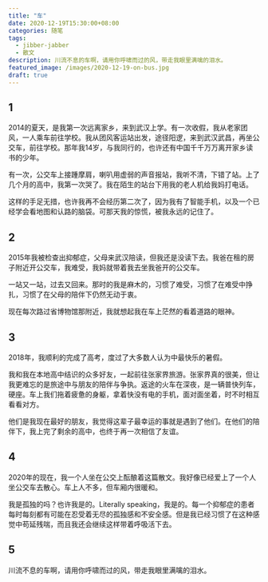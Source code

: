 ```yaml
---
title: "车"
date: 2020-12-19T15:30:00+08:00
categories: 随笔
tags:
  - jibber-jabber
  - 散文
description: 川流不息的车啊，请用你呼啸而过的风，带走我眼里满噙的泪水。
featured_image: /images/2020-12-19-on-bus.jpg
draft: true
---
```

## 1

2014的夏天，是我第一次远离家乡，来到武汉上学。有一次收假，我从老家团风，一人乘车前往学校。我从团风客运站出发，途径阳逻，来到武汉武昌，再坐公交车，前往学校。那年我14岁，与我同行的，也许还有中国千千万万离开家乡读书的少年。

有一次，公交车上接踵摩肩，喇叭用虚弱的声音报站，我听不清，下错了站。上了几个月的高中，我第一次哭了。我在陌生的站台下用我的老人机给我妈打电话。

这样的手足无措，也许我再不会经历第二次了，因为我有了智能手机，以及一个已经学会看地图和认路的脑袋。可那天我的惊慌，被我永远的记住了。

## 2

2015年我被检查出抑郁症，父母来武汉陪读，但我还是没读下去。我爸在租的房子附近开公交车，我难受，我妈就带着我去坐我爸开的公交车。

一站又一站，过去又回来。那时的我是麻木的，习惯了难受，习惯了在难受中挣扎，习惯了在父母的陪伴下仍然无动于衷。

现在每次路过省博物馆那附近，我就想起我在车上茫然的看着道路的眼神。

## 3

2018年，我顺利的完成了高考，度过了大多数人认为中最快乐的暑假。

我和我在本地高中结识的众多好友，一起前往张家界旅游。张家界真的很美，但让我更难忘的是旅途中与朋友的陪伴与争执。返途的火车在深夜，是一辆普快列车，硬座。车上我们拖着疲惫的身躯，拿着快没有电的手机，面对面坐着，时不时相互看看对方。

他们是我现在最好的朋友，我觉得这辈子最幸运的事就是遇到了他们。在他们的陪伴下，我上完了剩余的高中，也终于再一次相信了友谊。

## 4

2020年的现在，我一个人坐在公交上酝酿着这篇散文。我好像已经爱上了一个人坐公交车去散心。车上人不多，但车厢内很暖和。

我是孤独的吗？也许我是的。Literally speaking，我是的。每一个抑郁症的患者每时每刻都有可能在忍受着无尽的孤独感和不安全感。但是我已经习惯了在这种感觉中苟延残喘，而且我还会继续这样带着呼吸活下去。

## 5

川流不息的车啊，请用你呼啸而过的风，带走我眼里满噙的泪水。
